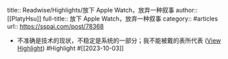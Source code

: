 title:: Readwise/Highlights/放下 Apple Watch，放弃一种叙事
author:: [[PlatyHsu]]
full-title:: 放下 Apple Watch，放弃一种叙事
category:: #articles
url:: https://sspai.com/post/78368

- 不准确是技术的现状，不稳定是系统的一部分；我不能被戴的表所代表 ([View Highlight](https://read.readwise.io/read/01hbtx029kvr0g3y3hkc9vz280)) #Highlight #[[2023-10-03]]